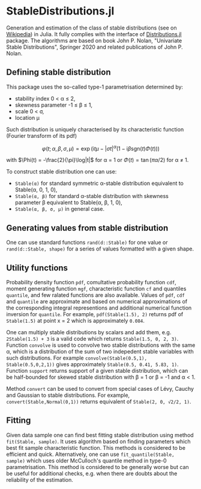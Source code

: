 # StableDistributions.jl

Generation and estimation of the class of stable distributions (see on [Wikipedia](https://en.wikipedia.org/wiki/Stable_distribution)) in Julia. It fully complies with the interface of [Distributions.jl](https://github.com/JuliaStats/Distributions.jl) package. The algorithms are based on book John P. Nolan, "Univariate Stable Distributions", Springer 2020 and related publications of John P. Nolan.

## Defining stable distribution

This package uses the so-called type-1 parametrisation determined by:
- stability index 0 < α ≤ 2,
- skewness parameter -1 ≤ β ≤ 1,
- scale 0 < σ,
- location μ

Such distribution is uniquely characterised by its characteristic function (Fourier transform of its pdf)
```math
\varphi(t; \alpha, \beta, \sigma, \mu) = \exp\big(\mathrm i t\mu -|\sigma t|^\alpha(1-\mathrm i\beta\mathrm{sgn}(t)\Phi(t))\big)
```
with $\Phi(t) = -\frac{2}{\pi}\log|t|$ for α = 1 or $\Phi(t) = \tan(\pi\alpha/2)$ for α ≠ 1.

To construct stable distribution one can use:
- `Stable(α)` for standard symmetric α-stable distribution equivalent to Stable(α, 0, 1, 0),
- `Stable(α, β)` for standard α-stable distribution with skewness parameter β equivalent to Stable(α, β, 1, 0),
- `Stable(α, β, σ, μ)` in general case.

## Generating values from stable distribution

One can use standard functions `rand(d::Stable)` for one value or `rand(d::Stable, shape)` for a series of values formatted with a given shape.

## Utility functions

Probability density function `pdf`, comultative probability function `cdf`, moment generating function `mgf`, characteristic function `cf` and quantiles `quantile`, and few ralated functions are also available. Values of `pdf`, `cdf` and `quantile` are approximate and based on numerical approximations of the corresponding integral representions and additional numerical function inversion for `quantile`. For example, `pdf(Stable(1.5), 2)` returns pdf of `Stable(1.5)` at point x = 2 which is approximately `0.084`.

One can multiply stable distributions by scalars and add them, e.g. `2Stable(1.5) + 3` is a valid code which returns `Stable(1.5, 0, 2, 3)`. Function `convolve` is used to convolve two stable distributions with the same α, which is a distribution of the sum of two indepedent stable variables with such distributions. For example `convolve(Stable(0.5,1), Stable(0.5,0,2,1))` gives approximately `Stable(0.5, 0.41, 5.83, 1)`. Function `support` returns support of a given stable distribution, which can be half-bounded for skewed stable distribution with β = 1 or β = -1 and α < 1.

Method `convert` can be used to convert from special cases of Lévy, Cauchy and Gaussian to stable distributions. For example, `convert(Stable,Normal(0,1))` returns equivalent of `Stable(2, 0, √2/2, 1)`.

## Fitting

Given data sample one can find best fitting stable distribution using method `fit(Stable, sample)`. It uses algorithm based on finding parameters which best fit sample characteristic function. This methods is considered to be efficient and quick. Alternatively, one can use `fit_quantile(Stable, sample)` which uses older McCulloch's quantile method in type-0 parametrisation. This method is considered to be generally worse but can be useful for additional checks, e.g. when there are doubts about the reliability of the estimation.
